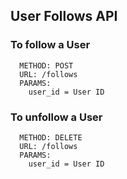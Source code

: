 ## User Follows API

### To follow a User
```
  METHOD: POST
  URL: /follows
  PARAMS:
    user_id = User ID    
```

### To unfollow a User
```
  METHOD: DELETE
  URL: /follows
  PARAMS:
    user_id = User ID
```
